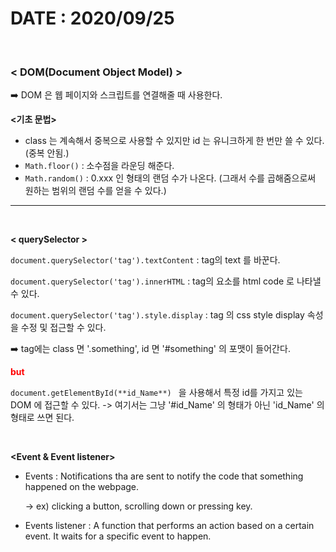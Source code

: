 # DATE : 2020/09/25

</br>

### < DOM(Document Object Model) >

:arrow_right: DOM 은 웹 페이지와 스크립트를 연결해줄 때 사용한다. 



**<기초 문법>**

- class 는 계속해서 중복으로 사용할 수 있지만 id 는 유니크하게 한 번만 쓸 수 있다. (중복 안됨.)
- `Math.floor()` : 소수점을 라운딩 해준다.
- `Math.random()` : 0.xxx 인 형태의 랜덤 수가 나온다. (그래서 수를 곱해줌으로써 원하는 범위의 랜덤 수를 얻을 수 있다.)

----------

</br>

**< querySelector >**



`document.querySelector('tag').textContent` : tag의 text 를 바꾼다. 

`document.querySelector('tag').innerHTML` :  tag의 요소를 html code 로 나타낼 수 있다. 

`document.querySelector('tag').style.display` : tag 의 css style display 속성을 수정 및 접근할 수 있다. 

:arrow_right: tag에는 class 면 '.something', id 면 '#something' 의 포맷이 들어간다.

<span style = "color : red"> **but** </span>

`document.getElementById(**id_Name**) ` 을 사용해서 특정 id를 가지고 있는 DOM 에 접근할 수 있다. -> 여기서는 그냥 '#id_Name' 의 형태가 아닌 'id_Name' 의 형태로 쓰면 된다. 

</br>

**<Event & Event listener>**



- Events : Notifications tha are sent to notify the code that something happened on the webpage.

  -> ex) clicking a button, scrolling down or pressing key.

- Events listener : A function that performs an action based on a certain event. It waits for a specific event to happen.

















